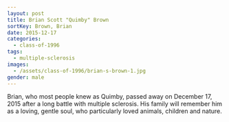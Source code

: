 ```yaml
---
layout: post
title: Brian Scott "Quimby" Brown
sortKey: Brown, Brian
date: 2015-12-17
categories:
  - class-of-1996
tags:
  - multiple-sclerosis
images:
  - /assets/class-of-1996/brian-s-brown-1.jpg
gender: male
---
```

Brian, who most people knew as Quimby, passed away on December 17, 2015 after a long battle with multiple sclerosis.  His family will remember him as a loving, gentle soul, who particularly loved animals, children and nature.
